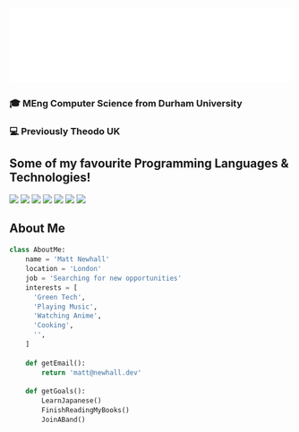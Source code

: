 <p align="center">
  <a href='#'>
    <img src='./assets/banner.svg' />
  </a>
</p>

###  🎓 MEng Computer Science from Durham University

###  💻 Previously Theodo UK

## Some of my favourite Programming Languages & Technologies!

<img src='https://img.icons8.com/fluent/60/000000/typescript.png' />
<img src='https://img.icons8.com/fluent/60/000000/javascript.png' />
<img src='https://img.icons8.com/color/60/000000/react-native.png' />
<img src='https://img.icons8.com/fluent/60/000000/python.png' />
<img src='https://img.icons8.com/color/60/000000/nodejs.png' />
<img src='https://img.icons8.com/color/60/000000/tailwindcss.png' />
<img src='https://img.icons8.com/color/60/000000/express-js.png' />

## About Me

```python
class AboutMe:
    name = 'Matt Newhall'
    location = 'London'
    job = 'Searching for new opportunities'
    interests = [
      'Green Tech',
      'Playing Music',
      'Watching Anime',
      'Cooking',
      '',
    ]

    def getEmail():
        return 'matt@newhall.dev'

    def getGoals():
        LearnJapanese()
        FinishReadingMyBooks()
        JoinABand()
```